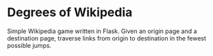 # Degrees of Wikipedia

Simple Wikipedia game written in Flask. Given an origin page and a destination page, traverse links from origin to destination in the fewest possible jumps.
